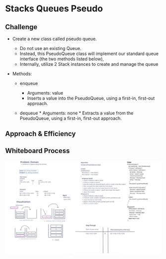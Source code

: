 # Stacks Queues Pseudo


## Challenge

* Create a new class called pseudo queue.
     * Do not use an existing Queue.
     * Instead, this PseudoQueue class will implement our standard queue interface (the two methods listed below),
     * Internally, utilize 2 Stack instances to create and manage the queue

* Methods:
     * enqueue
          * Arguments: value
          * Inserts a value into the PseudoQueue, using a first-in, first-out approach.

    * dequeue
          * Arguments: none
          * Extracts a value from the PseudoQueue, using a first-in, first-out approach.

## Approach & Efficiency
<!-- What approach did you take? Why? What is the Big O space/time for this approach? -->

## Whiteboard Process

![Stacks Queues Pseudo whiteboard](../stack-queue-pseudo/challenge-11.png)
